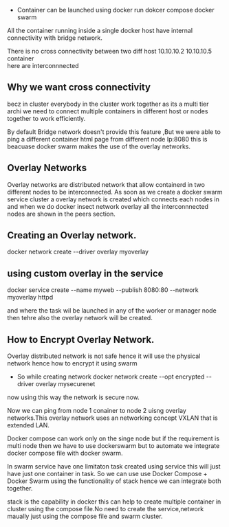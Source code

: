 - Container can be launched using
docker run
dokcer compose
docker swarm

All the container running inside a single docker host have internal connectivity with bridge network.

  There is no cross connectivity between two diff host
10.10.10.2           10.10.10.5
container            
here are
interconnnected


## Why we want cross connectivity
becz in cluster everybody in the cluster work together as its a multi tier archi we need to connect multiple containers in different host or nodes together to work efficiently.

By default Bridge network doesn't provide this feature ,But we were able to ping a different container html page from different node Ip:8080 this is beacuase docker swarm makes the use of the overlay networks.

## Overlay Networks

Overlay networks are distributed network that allow containerd in two different nodes to be interconnected.
As soon as we create a docker swarm service  cluster a overlay network is created which connects each nodes in and when we do docker insect network overlay all the interconnnected nodes are shown in the peers section.

## Creating an Overlay network.
docker network create --driver overlay myoverlay

## using custom overlay in the service
docker service create --name myweb --publish 8080:80 --network myoverlay httpd

and where the task wil be launched in any of the worker or manager node then tehre also the overlay network will be created.

## How to Encrypt Overlay Network.

Overlay distributed network is not safe hence it will use the physical network hence how to encrypt it using swarm 

- So while creating network
docker network create --opt encrypted --driver overlay mysecurenet

now using this way the network is secure now.

Now we can ping from node 1 conainer to node 2 uisng overlay networks.This overlay network uses an networking concept VXLAN that is extended LAN.


Docker compose can work only on the singe node but if the requirement is multi node then we have to use dockerswarm but to automate we integrate docker compose file with docker swarm.

In swarm service have one limitaton task created using service this will just have just one container in task. So we can use use Docker Compose + Docker Swarm using the functionality of stack hence we can integrate both together.

stack is the capability in docker this can help to create multiple container in cluster using the compose file.No need to create the service,network maually just using the compose file and swarm cluster.